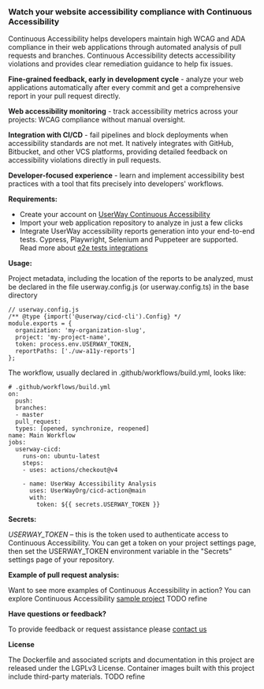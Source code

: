 ### Watch your website accessibility compliance with Continuous Accessibility

Continuous Accessibility helps developers maintain high WCAG and ADA compliance in their web applications through automated analysis of pull requests and branches. Continuous Accessibility detects accessibility violations and provides clear remediation guidance to help fix issues.

**Fine-grained feedback, early in development cycle** - analyze your web applications automatically after every commit and get a comprehensive report in your pull request directly.

**Web accessibility monitoring** - track accessibility metrics across your projects: WCAG compliance without manual oversight.

**Integration with CI/CD** - fail pipelines and block deployments when accessibility standards are not met.  It natively integrates with GitHub, Bitbucket, and other VCS platforms, providing detailed feedback on accessibility violations directly in pull requests.

**Developer-focused experience** - learn and implement accessibility best practices with a tool that fits precisely into developers' workflows.

**Requirements:**

- Create your account on [UserWay Continuous Accessibility](https://cicd.userway.org)
- Import your web application repository to analyze in just a few clicks
- Integrate UserWay accessibility reports generation into your end-to-end tests. Cypress, Playwright, Selenium and Puppeteer are supported. Read more about [e2e tests integrations](https://docs.cicd.userway.org/ )

**Usage:**

Project metadata, including the location of the reports to be analyzed, must be declared in the file userway.config.js (or userway.config.ts) in the base directory

    // userway.config.js
    /** @type {import('@userway/cicd-cli').Config} */
    module.exports = {
      organization: 'my-organization-slug',
      project: 'my-project-name',
      token: process.env.USERWAY_TOKEN,
      reportPaths: ['./uw-a11y-reports']
    };

The workflow, usually declared in .github/workflows/build.yml, looks like:

    # .github/workflows/build.yml
    on:
      push:
      branches:
      - master
      pull_request:
      types: [opened, synchronize, reopened]
    name: Main Workflow
    jobs:
      userway-cicd:
        runs-on: ubuntu-latest
        steps:
        - uses: actions/checkout@v4

        - name: UserWay Accessibility Analysis
          uses: UserWayOrg/cicd-action@main
          with:
            token: ${{ secrets.USERWAY_TOKEN }}

**Secrets:**

*USERWAY_TOKEN* – this is the token used to authenticate access to Continuous Accessibility. You can get a token on your project settings page, then set the USERWAY_TOKEN environment variable in the "Secrets" settings page of your repository.

**Example of pull request analysis:**

Want to see more examples of Continuous Accessibility in action? You can explore Continuous Accessibility [sample project](https://github.com/UserWayOrg/sample-cypress-project-github)
TODO refine

**Have questions or feedback?**

To provide feedback or request assistance please [contact us](https://userway.org/contact)

**License**

The Dockerfile and associated scripts and documentation in this project are released under the LGPLv3 License.
Container images built with this project include third-party materials.
TODO refine